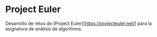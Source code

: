 # Project Euler
Desarrollo de retos de (Project Euler)[https://projecteuler.net/] para la asignatura de análisis de algoritmos.

